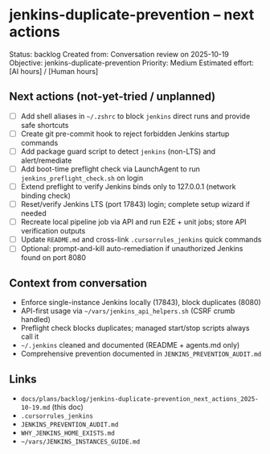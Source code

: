 # jenkins-duplicate-prevention – next actions

Status: backlog
Created from: Conversation review on 2025-10-19
Objective: jenkins-duplicate-prevention
Priority: Medium
Estimated effort: [AI hours] / [Human hours]

## Next actions (not-yet-tried / unplanned)
- [ ] Add shell aliases in `~/.zshrc` to block `jenkins` direct runs and provide safe shortcuts
- [ ] Create git pre-commit hook to reject forbidden Jenkins startup commands
- [ ] Add package guard script to detect `jenkins` (non-LTS) and alert/remediate
- [ ] Add boot-time preflight check via LaunchAgent to run `jenkins_preflight_check.sh` on login
- [ ] Extend preflight to verify Jenkins binds only to 127.0.0.1 (network binding check)
- [ ] Reset/verify Jenkins LTS (port 17843) login; complete setup wizard if needed
- [ ] Recreate local pipeline job via API and run E2E + unit jobs; store API verification outputs
- [ ] Update `README.md` and cross-link `.cursorrules_jenkins` quick commands
- [ ] Optional: prompt-and-kill auto-remediation if unauthorized Jenkins found on port 8080

## Context from conversation
- Enforce single-instance Jenkins locally (17843), block duplicates (8080)
- API-first usage via `~/vars/jenkins_api_helpers.sh` (CSRF crumb handled)
- Preflight check blocks duplicates; managed start/stop scripts always call it
- `~/.jenkins` cleaned and documented (README + agents.md only)
- Comprehensive prevention documented in `JENKINS_PREVENTION_AUDIT.md`

## Links
- `docs/plans/backlog/jenkins-duplicate-prevention_next_actions_2025-10-19.md` (this doc)
- `.cursorrules_jenkins`
- `JENKINS_PREVENTION_AUDIT.md`
- `WHY_JENKINS_HOME_EXISTS.md`
- `~/vars/JENKINS_INSTANCES_GUIDE.md`